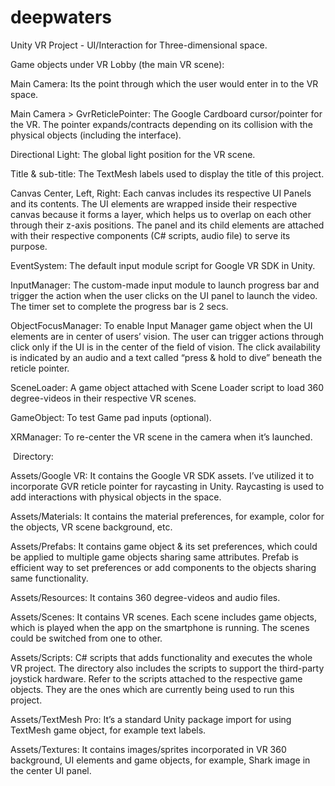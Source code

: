 # deepwaters
Unity VR Project - UI/Interaction for Three-dimensional space.


Game objects under VR Lobby (the main VR scene):

Main Camera: Its the point through which the user would enter in to the VR space. 

Main Camera > GvrReticlePointer: The Google Cardboard cursor/pointer for the VR. The pointer expands/contracts depending on its collision with the physical objects (including the interface).

Directional Light: The global light position for the VR scene.

Title & sub-title: The TextMesh labels used to display the title of this project.

Canvas Center, Left, Right: Each canvas includes its respective UI Panels and its contents. The UI elements are wrapped inside their respective canvas because it forms a layer, which helps us to overlap on each other through their z-axis positions. The panel and its child elements are attached with their respective components (C# scripts, audio file) to serve its purpose.

EventSystem: The default input module script for Google VR SDK in Unity.

InputManager: The custom-made input module to launch progress bar and trigger the action when the user clicks on the UI panel to launch the video. The timer set to complete the progress bar is 2 secs.

ObjectFocusManager: To enable Input Manager game object when the UI elements are in center of users’ vision. The user can trigger actions through click only if the UI is in the center of the field of vision. The click availability is indicated by an audio and a text called “press & hold to dive” beneath the reticle pointer.

SceneLoader: A game object attached with Scene Loader script to load 360 degree-videos in their respective VR scenes.

GameObject: To test Game pad inputs (optional).

XRManager: To re-center the VR scene in the camera when it’s launched.



 Directory:

Assets/Google VR: It contains the Google VR SDK assets. I’ve utilized it to incorporate GVR reticle pointer for raycasting in Unity. Raycasting is used to add interactions with physical objects in the space.

Assets/Materials: It contains the material preferences, for example, color for the objects, VR scene background, etc.

Assets/Prefabs: It contains game object & its set preferences, which could be applied to multiple game objects sharing same attributes. Prefab is efficient way to set preferences or add components to the objects sharing same functionality.

Assets/Resources: It contains 360 degree-videos and audio files.

Assets/Scenes: It contains VR scenes. Each scene includes game objects, which is played when the app on the smartphone is running. The scenes could be switched from one to other.

Assets/Scripts: C# scripts that adds functionality and executes the whole VR project. The directory also includes the scripts to support the third-party joystick hardware. Refer to the scripts attached to the respective game objects. They are the ones which are currently being used to run this project.

Assets/TextMesh Pro: It’s a standard Unity package import for using TextMesh game object, for example text labels.

Assets/Textures: It contains images/sprites incorporated in VR 360 background, UI elements and game objects, for example, Shark image in the center UI panel. 
